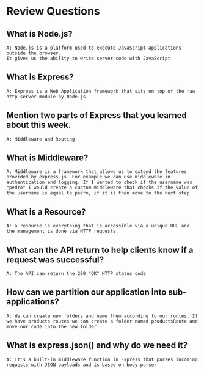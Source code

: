 # Review Questions

## What is Node.js?
    A: Node.js is a platform used to execute JavaScript applications outside the browser.
    It gives us the ability to write server code with JavaScript

## What is Express?
    A: Express is a Web Application framework that sits on top of the raw http server module by Node.js

## Mention two parts of Express that you learned about this week.
    A: Middleware and Routing

## What is Middleware?
    A: Middleware is a framework that allows us to extend the features provided by express.js. For example we can use middleware in authentication and logging. If I wanted to check if the username was "pedro" I would create a custom middleware that checks if the value of the username is equal to pedro, if it is then move to the next step
    
## What is a Resource?
    A: a resource is everything that is accessible via a unique URL and the management is done via HTTP requests.

## What can the API return to help clients know if a request was successful?
    A: The API can return the 200 "OK" HTTP status code  

## How can we partition our application into sub-applications?
    A: We can create new folders and name them according to our routes. If we have products routes we can create a folder named productsRoute and move our code into the new folder
## What is express.json() and why do we need it?
    A: It's a built-in middleware function in Express that parses incoming requests with JSON payloads and is based on body-parser